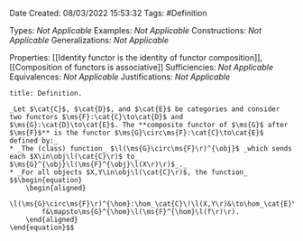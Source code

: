 <div class="topSpace"></div>

Date Created: 08/03/2022 15:53:32
Tags: #Definition

Types: _Not Applicable_
Examples: _Not Applicable_
Constructions: _Not Applicable_
Generalizations: _Not Applicable_

Properties: [[Identity functor is the identity of functor composition]], [[Composition of functors is associative]]
Sufficiencies: _Not Applicable_
Equivalences: _Not Applicable_
Justifications: _Not Applicable_

``` ad-Definition
title: Definition.

_Let $\cat{C}$, $\cat{D}$, and $\cat{E}$ be categories and consider two functors $\ms{F}:\cat{C}\to\cat{D}$ and $\ms{G}:\cat{D}\to\cat{E}$. The **composite functor of $\ms{G}$ after $\ms{F}$** is the functor $\ms{G}\circ\ms{F}:\cat{C}\to\cat{E}$ defined by:_
* _The (class) function_ $\l(\ms{G}\circ\ms{F}\r)^{\obj}$ _which sends each $X\in\obj\l(\cat{C}\r)$ to_ $\ms{G}^{\obj}\l(\ms{F}^{\obj}\l(X\r)\r)$_._
* _For all objects $X,Y\in\obj\l(\cat{C}\r)$, the function_
$$\begin{equation}
    \begin{aligned}
        \l(\ms{G}\circ\ms{F}\r)^{\hom}:\hom_\cat{C}\!\l(X,Y\r)&\to\hom_\cat{E}\!\l(\l(\ms{G}\circ\ms{F}\r)^{\obj}\l(X\r),\l(\ms{G}\circ\ms{F}\r)^{\obj}\l(Y\r)\r)\\
        f&\mapsto\ms{G}^{\hom}\l(\ms{F}^{\hom}\l(f\r)\r).
    \end{aligned}
\end{equation}$$

```
